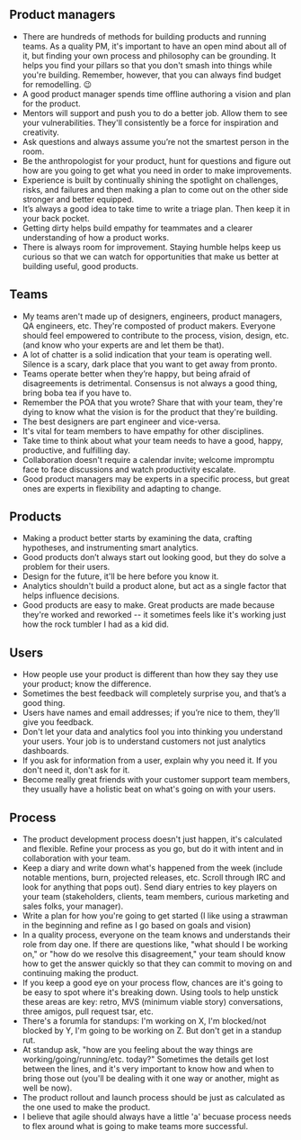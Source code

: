 Product managers
----------------
- There are hundreds of methods for building products and running teams. As a quality PM, it's important to have an open mind about all of it, but finding your own process and philosophy can be grounding. It helps you find your pillars so that you don't smash into things while you're building. Remember, however, that you can always find budget for remodelling. 😉
- A good product manager spends time offline authoring a vision and plan for the product. 
- Mentors will support and push you to do a better job. Allow them to see your vulnerabilities. They'll consistently be a force for inspiration and creativity. 
- Ask questions and always assume you’re not the smartest person in the room. 
- Be the anthropologist for your product, hunt for questions and figure out how are you going to get what you need in order to make improvements.
- Experience is built by continually shining the spotlight on challenges, risks, and failures and then making a plan to come out on the other side stronger and better equipped.
- It’s always a good idea to take time to write a triage plan. Then keep it in your back pocket. 
- Getting dirty helps build empathy for teammates and a clearer understanding of how a product works. 
- There is always room for improvement. Staying humble helps keep us curious so that we can watch for opportunities that make us better at building useful, good products.

Teams 
-----
- My teams aren't made up of designers, engineers, product managers, QA engineers, etc. They're composted of product makers. Everyone should feel empowered to contribute to the process, vision, design, etc. (and know who your experts are and let them be that).
- A lot of chatter is a solid indication that your team is operating well. Silence is a scary, dark place that you want to get away from pronto.
- Teams operate better when they’re happy, but being afraid of disagreements is detrimental. Consensus is not always a good thing, bring boba tea if you have to. 
- Remember the POA that you wrote? Share that with your team, they're dying to know what the vision is for the product that they're building. 
- The best designers are part engineer and vice-versa. 
- It's vital for team members to have empathy for other disciplines.
- Take time to think about what your team needs to have a good, happy, productive, and fulfilling day.
- Collaboration doesn't require a calendar invite; welcome impromptu face to face discussions and watch productivity escalate.
- Good product managers may be experts in a specific process, but great ones are experts in flexibility and adapting to change. 

Products
--------
- Making a product better starts by examining the data, crafting hypotheses, and instrumenting smart analytics. 
- Good products don’t always start out looking good, but they do solve a problem for their users. 
- Design for the future, it'll be here before you know it.
- Analytics shouldn't build a product alone, but act as a single factor that helps influence decisions.
- Good products are easy to make. Great products are made because they're worked and reworked -- it sometimes feels like it's working just how the rock tumbler I had as a kid did. 

Users
-----
- How people use your product is different than how they say they use your product; know the difference. 
- Sometimes the best feedback will completely surprise you, and that’s a good thing. 
- Users have names and email addresses; if you’re nice to them, they’ll give you feedback. 
- Don't let your data and analytics fool you into thinking you understand your users. Your job is to understand customers not just analytics dashboards. 
- If you ask for information from a user, explain why you need it. If you don't need it, don't ask for it. 
- Become really great friends with your customer support team members, they usually have a holistic beat on what's going on with your users. 

Process
-----
- The product development process doesn't just happen, it's calculated and flexible. Refine your process as you go, but do it with intent and in collaboration with your team. 
- Keep a diary and write down what's happened from the week (include notable mentions, burn, projected releases, etc. Scroll through IRC and look for anything that pops out). Send diary entries to key players on your team (stakeholders, clients, team members, curious marketing and sales folks, your manager).
- Write a plan for how you're going to get started (I like using a strawman in the beginning and refine as I go based on goals and vision)
- In a quality process, everyone on the team knows and understands their role from day one. If there are questions like, "what should I be working on," or "how do we resolve this disagreement," your team should know how to get the answer quickly so that they can commit to moving on and continuing making the product. 
- If you keep a good eye on your process flow, chances are it's going to be easy to spot where it's breaking down. Using tools to help unstick these areas are key: retro, MVS (minimum viable story) conversations, three amigos, pull request tsar, etc. 
- There's a forumla for standups: I'm working on X, I'm blocked/not blocked by Y, I'm going to be working on Z. But don't get in a standup rut. 
- At standup ask, "how are you feeling about the way things are working/going/running/etc. today?" Sometimes the details get lost between the lines, and it's very important to know how and when to bring those out (you'll be dealing with it one way or another, might as well be now). 
- The product rollout and launch process should be just as calculated as the one used to make the product.  
- I believe that agile should always have a little 'a' becuase process needs to flex around what is going to make teams more successful. 
